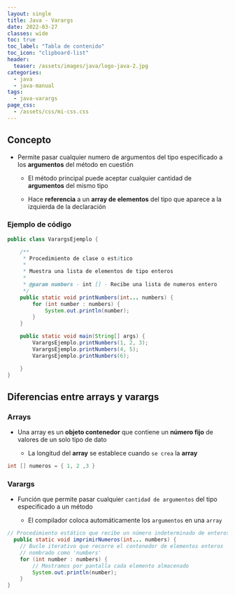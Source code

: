 ```yaml
---
layout: single
title: Java - Varargs
date: 2022-03-27
classes: wide
toc: true
toc_label: "Tabla de contenido"
toc_icon: "clipboard-list"
header:
  teaser: /assets/images/java/logo-java-2.jpg
categories:
  - java
  - java-manual
tags:
  - java-varargs
page_css: 
  - /assets/css/mi-css.css
---
```


## Concepto

* Permite pasar cualquier numero de argumentos del tipo especificado a los **argumentos** del método en cuestión

  * El método principal puede aceptar cualquier cantidad de **argumentos** del mismo tipo

  * Hace **referencia** a un **array de elementos** del tipo que aparece a la izquierda de la declaración

### Ejemplo de código

```java
public class VarargsEjemplo {

	/**
	 * Procedimiento de clase o estático
	 * 
	 * Muestra una lista de elementos de tipo enteros
	 * 
	 * @param numbers - int [] - Recibe una lista de numeros entero
	 */
	public static void printNumbers(int... numbers) {
		for (int number : numbers) {
			System.out.println(number);
		}
	}

	public static void main(String[] args) {
		VarargsEjemplo.printNumbers(1, 2, 3);
		VarargsEjemplo.printNumbers(4, 5);
		VarargsEjemplo.printNumbers(6);

	}
}
```

## Diferencias entre arrays  y varargs

### Arrays

* Una array es un **objeto contenedor** que contiene un **número fijo** de valores de un solo tipo de dato

  * La longitud del **array** se establece cuando ``se crea`` la **array**

```java
int [] numeros = { 1, 2 ,3 }
```

### Varargs

* Función que permite pasar cualquier ``cantidad de argumentos`` del tipo especificado a un método

  * El compilador coloca automáticamente los ``argumentos`` en una ``array``

```java
// Procedimiento estático que recibe un número indeterminado de enteros
  public static void imprimirNumeros(int... numbers) {
	// Bucle iterativo que recorre el contenedor de elementos enteros 
	// nombrado como 'numbers' 
    for (int number : numbers) {
		// Mostramos por pantalla cada elemento almacenado
        System.out.println(number);
    }
}
```  
